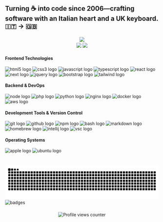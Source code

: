 <h2 align="left">Turning ☕ into code since 2006—crafting software with an Italian heart and a UK keyboard. 🇮🇹 → 🇬🇧</h2>

###

<div align="center">
  <img src="https://github-profile-summary-cards.vercel.app/api/cards/profile-details?username=gabri83"  />
</div>
<div align="center">
  <img src="https://github-readme-stats.vercel.app/api/top-langs/?username=gabri83"  />
  <img src="https://gists-readme.yizack.com/api?user=gabri83"  />
</div>

###

<div align="left">
  <div>
    <h4>Frontend Technologies</h4>
    <div>
      <img src="https://cdn.jsdelivr.net/gh/devicons/devicon/icons/html5/html5-original.svg" height="30" alt="html5 logo" />
      <img src="https://cdn.jsdelivr.net/gh/devicons/devicon/icons/css3/css3-original.svg" height="30" alt="css3 logo" />
      <img src="https://cdn.jsdelivr.net/gh/devicons/devicon/icons/javascript/javascript-original.svg" height="30" alt="javascript logo" />
      <img src="https://cdn.jsdelivr.net/gh/devicons/devicon/icons/typescript/typescript-original.svg" height="30" alt="typescript logo" />
      <img src="https://cdn.jsdelivr.net/gh/devicons/devicon/icons/react/react-original.svg" height="30" alt="react logo" />
      <img src="https://cdn.jsdelivr.net/gh/devicons/devicon@latest/icons/nextjs/nextjs-original.svg" height="30" alt="next logo" />
      <img src="https://cdn.jsdelivr.net/gh/devicons/devicon@latest/icons/jquery/jquery-plain-wordmark.svg" height="30" alt="jquery logo" />
      <img src="https://cdn.jsdelivr.net/gh/devicons/devicon@latest/icons/bootstrap/bootstrap-original.svg" height="30" alt="bootstrap logo" />
      <img src="https://cdn.jsdelivr.net/gh/devicons/devicon@latest/icons/tailwindcss/tailwindcss-original.svg" height="30" alt="tailwind logo" />
    </div>
  </div>
  
  <div>
    <h4>Backend & DevOps</h4>
    <div>
      <img src="https://cdn.jsdelivr.net/gh/devicons/devicon@latest/icons/nodejs/nodejs-original-wordmark.svg" height="30" alt="node logo" />
      <img src="https://cdn.jsdelivr.net/gh/devicons/devicon/icons/php/php-original.svg" height="30" alt="php logo" />
      <img src="https://cdn.jsdelivr.net/gh/devicons/devicon/icons/python/python-original.svg" height="30" alt="python logo" />
      <img src="https://cdn.jsdelivr.net/gh/devicons/devicon@latest/icons/nginx/nginx-original.svg" height="30" alt="nginx logo" />
      <img src="https://cdn.jsdelivr.net/gh/devicons/devicon@latest/icons/docker/docker-original.svg" height="30" alt="docker logo" />
      <img src="https://cdn.jsdelivr.net/gh/devicons/devicon@latest/icons/amazonwebservices/amazonwebservices-original-wordmark.svg" height="30" alt="aws logo" />
    </div>
  </div>
  
  <div>
    <h4>Development Tools & Version Control</h4>
    <div>
      <img src="https://cdn.jsdelivr.net/gh/devicons/devicon@latest/icons/git/git-original.svg" height="30" alt="git logo" />
      <img src="https://cdn.jsdelivr.net/gh/devicons/devicon@latest/icons/github/github-original-wordmark.svg" height="30" alt="github logo" />
      <img src="https://cdn.jsdelivr.net/gh/devicons/devicon@latest/icons/npm/npm-original-wordmark.svg" height="30" alt="npm logo" />
      <img src="https://cdn.jsdelivr.net/gh/devicons/devicon@latest/icons/bash/bash-original.svg" height="30" alt="bash logo" />
      <img src="https://cdn.jsdelivr.net/gh/devicons/devicon@latest/icons/markdown/markdown-original.svg" height="30" alt="markdown logo" />
      <img src="https://cdn.jsdelivr.net/gh/devicons/devicon@latest/icons/homebrew/homebrew-original.svg" height="30" alt="homebrew logo" />
      <img src="https://cdn.jsdelivr.net/gh/devicons/devicon@latest/icons/intellij/intellij-original.svg" height="30" alt="intellij logo" />
      <img src="https://cdn.jsdelivr.net/gh/devicons/devicon@latest/icons/vscode/vscode-original-wordmark.svg" height="30" alt="vsc logo" />
    </div>
  </div>
  
  <div>
    <h4>Operating Systems</h4>
    <div>
      <img src="https://cdn.jsdelivr.net/gh/devicons/devicon@latest/icons/apple/apple-original.svg" height="30" alt="apple logo" />
      <img src="https://cdn.jsdelivr.net/gh/devicons/devicon@latest/icons/ubuntu/ubuntu-original.svg" height="30" alt="ubuntu logo" />
    </div>
  </div>     
</div>

###

<br clear="both">

<img src="https://raw.githubusercontent.com/gabri83/gabri83/output/snake.svg" alt="Snake animation" />

<br clear="both">

<img src="https://github-profile-trophy.vercel.app/?username=gabri83" alt="badges"  />

###

<div align="center">
<!--   <img src="https://profile-counter.glitch.me/gabri83/count.svg?"  /> -->
  <img src="https://komarev.com/ghpvc/?username=gabri83&style=for-the-badge" alt="Profile views counter" />
</div>

###

